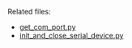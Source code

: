 Related files:
- [get_com_port.py](https://github.com/solo-fsw/serial_device_python)
- [init_and_close_serial_device.py](https://github.com/solo-fsw/serial_device_python)
